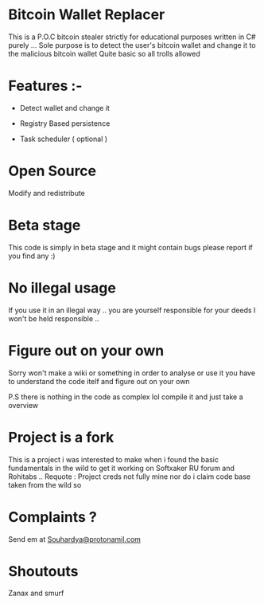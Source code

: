 # Bitcoin Wallet Replacer

This is a P.O.C bitcoin stealer strictly for educational purposes written in C# purely ... 
Sole purpose is to detect the user's bitcoin wallet and change it to the malicious bitcoin wallet
Quite basic so all trolls allowed

# Features :- 

* Detect wallet and change it 

* Registry Based persistence 

* Task scheduler ( optional ) 


# Open Source 

Modify and redistribute 

# Beta stage 

This code is simply in beta stage and it might contain bugs please report if you find any :) 

# No illegal usage

If you use it in an illegal way .. you are yourself responsible for your deeds I won't be held responsible ..

# Figure out on your own 

Sorry won't make a wiki or something in order to analyse or use it you have to understand the code itelf and figure out on your own 

P.S there is nothing in the code as complex lol compile it and just take a overview 

# Project is a fork 

This is a project i was interested to make when i found the basic fundamentals in the wild to get it working on Softxaker RU forum and Rohitabs .. 
Requote : Project creds not fully mine nor do i claim 
code base taken from the wild so 

# Complaints ? 

Send em at Souhardya@protonamil.com

# Shoutouts 

Zanax and smurf
